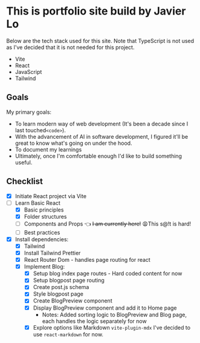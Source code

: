# This is portfolio site build by Javier Lo

Below are the tech stack used for this site. Note that TypeScript is not used as I've decided that it is not needed for this project.

- Vite
- React
- JavaScript
- Tailwind

## Goals

My primary goals:

- To learn modern way of web development (It's been a decade since I last touched`<code>`).
- With the advancement of AI in software development, I figured it'll be great to know what's going on under the hood.
- To document my learnings
- Ultimately, once I'm comfortable enough I'd like to build something useful.

## Checklist

- [x] Initiate React project via Vite
- [ ] Learn Basic React
  - [x] Basic principles
  - [x] Folder structures
  - [ ] Components and Props 👈 ~~I am currently here!~~ 😩This s@!t is hard!
  - [ ] Best practices

- [x] Install dependencies:
  - [x] Tailwind
  - [x] Install Tailwind Prettier
  - [x] React Router Dom - handles page routing for react
  - [x] Implement Blog:
    - [x] Setup blog index page routes - Hard coded content for now
    - [x] Setup blogpost page routing
    - [x] Create post.js schema
    - [x] Style blogpost page
    - [x] Create BlogPreview component
    - [x] Display BlogPreview component and add it to Home page
      - Notes: Added sorting logic to BlogPreview and Blog page, each handles the logic separately for now
    - [x] Explore options like Markdown `vite-plugin-mdx` I've decided to use `react-markdown` for now.
